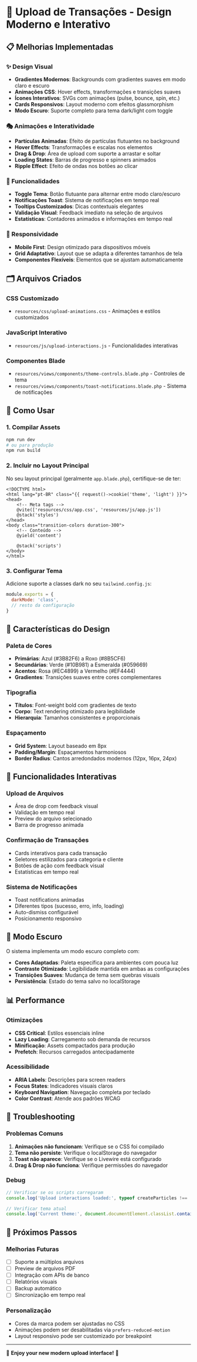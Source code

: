 # 🎨 Upload de Transações - Design Moderno e Interativo

## 📋 Melhorias Implementadas

### ✨ Design Visual
- **Gradientes Modernos**: Backgrounds com gradientes suaves em modo claro e escuro
- **Animações CSS**: Hover effects, transformações e transições suaves
- **Ícones Interativos**: SVGs com animações (pulse, bounce, spin, etc.)
- **Cards Responsivos**: Layout moderno com efeitos glassmorphism
- **Modo Escuro**: Suporte completo para tema dark/light com toggle

### 🎭 Animações e Interatividade
- **Partículas Animadas**: Efeito de partículas flutuantes no background
- **Hover Effects**: Transformações e escalas nos elementos
- **Drag & Drop**: Área de upload com suporte a arrastar e soltar
- **Loading States**: Barras de progresso e spinners animados
- **Ripple Effect**: Efeito de ondas nos botões ao clicar

### 🔧 Funcionalidades
- **Toggle Tema**: Botão flutuante para alternar entre modo claro/escuro
- **Notificações Toast**: Sistema de notificações em tempo real
- **Tooltips Customizados**: Dicas contextuais elegantes
- **Validação Visual**: Feedback imediato na seleção de arquivos
- **Estatísticas**: Contadores animados e informações em tempo real

### 📱 Responsividade
- **Mobile First**: Design otimizado para dispositivos móveis
- **Grid Adaptativo**: Layout que se adapta a diferentes tamanhos de tela
- **Componentes Flexíveis**: Elementos que se ajustam automaticamente

## 🗂️ Arquivos Criados

### CSS Customizado
- `resources/css/upload-animations.css` - Animações e estilos customizados

### JavaScript Interativo
- `resources/js/upload-interactions.js` - Funcionalidades interativas

### Componentes Blade
- `resources/views/components/theme-controls.blade.php` - Controles de tema
- `resources/views/components/toast-notifications.blade.php` - Sistema de notificações

## 🚀 Como Usar

### 1. Compilar Assets
```bash
npm run dev
# ou para produção
npm run build
```

### 2. Incluir no Layout Principal
No seu layout principal (geralmente `app.blade.php`), certifique-se de ter:

```blade
<!DOCTYPE html>
<html lang="pt-BR" class="{{ request()->cookie('theme', 'light') }}">
<head>
    <!-- Meta tags -->
    @vite(['resources/css/app.css', 'resources/js/app.js'])
    @stack('styles')
</head>
<body class="transition-colors duration-300">
    <!-- Conteúdo -->
    @yield('content')
    
    @stack('scripts')
</body>
</html>
```

### 3. Configurar Tema
Adicione suporte a classes dark no seu `tailwind.config.js`:

```javascript
module.exports = {
  darkMode: 'class',
  // resto da configuração
}
```

## 🎨 Características do Design

### Paleta de Cores
- **Primárias**: Azul (#3B82F6) a Roxo (#8B5CF6)
- **Secundárias**: Verde (#10B981) a Esmeralda (#059669)
- **Acentos**: Rosa (#EC4899) a Vermelho (#EF4444)
- **Gradientes**: Transições suaves entre cores complementares

### Tipografia
- **Títulos**: Font-weight bold com gradientes de texto
- **Corpo**: Text rendering otimizado para legibilidade
- **Hierarquia**: Tamanhos consistentes e proporcionais

### Espaçamento
- **Grid System**: Layout baseado em 8px
- **Padding/Margin**: Espaçamentos harmoniosos
- **Border Radius**: Cantos arredondados modernos (12px, 16px, 24px)

## 🔄 Funcionalidades Interativas

### Upload de Arquivos
- Área de drop com feedback visual
- Validação em tempo real
- Preview do arquivo selecionado
- Barra de progresso animada

### Confirmação de Transações
- Cards interativos para cada transação
- Seletores estilizados para categoria e cliente
- Botões de ação com feedback visual
- Estatísticas em tempo real

### Sistema de Notificações
- Toast notifications animadas
- Diferentes tipos (sucesso, erro, info, loading)
- Auto-dismiss configurável
- Posicionamento responsivo

## 🌙 Modo Escuro

O sistema implementa um modo escuro completo com:
- **Cores Adaptadas**: Paleta específica para ambientes com pouca luz
- **Contraste Otimizado**: Legibilidade mantida em ambas as configurações
- **Transições Suaves**: Mudança de tema sem quebras visuais
- **Persistência**: Estado do tema salvo no localStorage

## 📊 Performance

### Otimizações
- **CSS Critical**: Estilos essenciais inline
- **Lazy Loading**: Carregamento sob demanda de recursos
- **Minificação**: Assets compactados para produção
- **Prefetch**: Recursos carregados antecipadamente

### Acessibilidade
- **ARIA Labels**: Descrições para screen readers
- **Focus States**: Indicadores visuais claros
- **Keyboard Navigation**: Navegação completa por teclado
- **Color Contrast**: Atende aos padrões WCAG

## 🐛 Troubleshooting

### Problemas Comuns
1. **Animações não funcionam**: Verifique se o CSS foi compilado
2. **Tema não persiste**: Verifique o localStorage do navegador
3. **Toast não aparece**: Verifique se o Livewire está configurado
4. **Drag & Drop não funciona**: Verifique permissões do navegador

### Debug
```javascript
// Verificar se os scripts carregaram
console.log('Upload interactions loaded:', typeof createParticles !== 'undefined');

// Verificar tema atual
console.log('Current theme:', document.documentElement.classList.contains('dark') ? 'dark' : 'light');
```

## 🎯 Próximos Passos

### Melhorias Futuras
- [ ] Suporte a múltiplos arquivos
- [ ] Preview de arquivos PDF
- [ ] Integração com APIs de banco
- [ ] Relatórios visuais
- [ ] Backup automático
- [ ] Sincronização em tempo real

### Personalização
- Cores da marca podem ser ajustadas no CSS
- Animações podem ser desabilitadas via `prefers-reduced-motion`
- Layout responsivo pode ser customizado por breakpoint

---

🎉 **Enjoy your new modern upload interface!** 🎉
